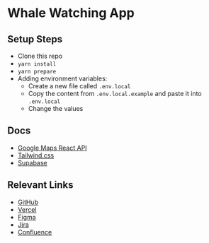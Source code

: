 # Whale Watching App

## Setup Steps

- Clone this repo
- `yarn install`
- `yarn prepare`
- Adding environment variables:
  - Create a new file called `.env.local`
  - Copy the content from `.env.local.example` and paste it into `.env.local`
  - Change the values

## Docs

- [Google Maps React API](https://react-google-maps-api-docs.netlify.app)
- [Tailwind.css](https://tailwindcss.com/)
- [Supabase](https://supabase.io/docs)

## Relevant Links

- [GitHub](https://github.com/studio-modular/migaloo)
- [Vercel](https://migaloo.vercel.app)
- [Figma](https://www.figma.com/file/TnKcoDryeOl5iudXJ1PQjq/fintech?node-id=0%3A1)
- [Jira](https://studio-modular.atlassian.net/jira/software/projects/WHAL/boards/2)
- [Confluence](https://studio-modular.atlassian.net/wiki/spaces/WHAL/pages)
